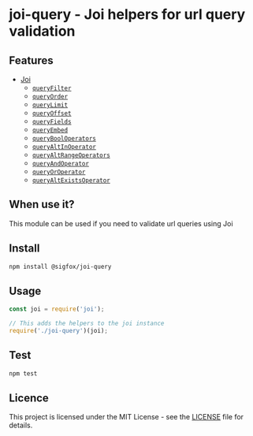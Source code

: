 # joi-query - Joi helpers for url query validation

## Features

- [Joi](https://github.com/hapijs/joi)
  - [`queryFilter`](https://github.com/sigfox/javascript/packages/joi-query/lib/filter.js)
  - [`queryOrder`](https://github.com/sigfox/javascript/packages/joi-query/lib/order.js)
  - [`queryLimit`](https://github.com/sigfox/javascript/packages/joi-query/lib/limit.js)
  - [`queryOffset`](https://github.com/sigfox/javascript/packages/joi-query/lib/offset.js)
  - [`queryFields`](https://github.com/sigfox/javascript/packages/joi-query/lib/fields.js)
  - [`queryEmbed`](https://github.com/sigfox/javascript/packages/joi-query/lib/embed.js)
  - [`queryBoolOperators`](https://github.com/sigfox/javascript/packages/joi-query/lib/bool-operators.js)
  - [`queryAltInOperator`](https://github.com/sigfox/javascript/packages/joi-query/lib/alt-in-operator.js)
  - [`queryAltRangeOperators`](https://github.com/sigfox/javascript/packages/joi-query/lib/alt-range-operators.js)
  - [`queryAndOperator`](https://github.com/sigfox/javascript/packages/joi-query/lib/alt-operator.js)
  - [`queryOrOperator`](https://github.com/sigfox/javascript/packages/joi-query/lib/or-operator.js)
  - [`queryAltExistsOperator`](https://github.com/sigfox/javascript/packages/joi-query/lib/alt-exists-operator.js)

## When use it?

This module can be used if you need to validate url queries using Joi

## Install

```bash
npm install @sigfox/joi-query
```

## Usage

```javascript
const joi = require('joi');

// This adds the helpers to the joi instance
require('./joi-query')(joi);
```

## Test

```bash
npm test
```

## Licence

This project is licensed under the MIT License - see the [LICENSE](https://github.com/sigfox/javascript/blob/master/LICENSE) file for details.
